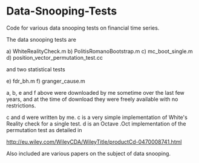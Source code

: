 # Data-Snooping-Tests
Code for various data snooping tests on financial time series.

The data snooping tests are

a) WhiteRealityCheck.m
b) PolitisRomanoBootstrap.m
c) mc_boot_single.m
d) position_vector_permutation_test.cc

and two statistical tests

e) fdr_bh.m
f) granger_cause.m

a, b, e and f above were downloaded by me sometime over the last few years,
and at the time of download they were freely available with no restrictions.

c and d were written by me.
c is a very simple implementation of White's Reality check for a single test.
d is an Octave .Oct implementation of the permutation test as detailed in

 http://eu.wiley.com/WileyCDA/WileyTitle/productCd-0470008741.html
 
Also included are various papers on the subject of data snooping.
 
